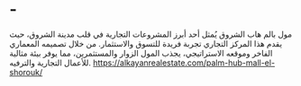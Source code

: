 # -
 مول بالم هاب الشروق يُمثل أحد أبرز المشروعات التجارية في قلب مدينة الشروق، حيث يقدم هذا المركز التجاري تجربة فريدة للتسوق والاستثمار. من خلال تصميمه المعماري الفاخر وموقعه الاستراتيجي، يجذب المول الزوار والمستثمرين، مما يوفر بيئة مثالية للأعمال التجارية والترفيه. https://alkayanrealestate.com/palm-hub-mall-el-shorouk/
